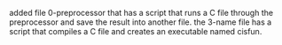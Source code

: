 added file 0-preprocessor that  has a script that runs a C file through the preprocessor and save the result into another file.
the 3-name file has a script that compiles a C file and creates an executable named cisfun.
